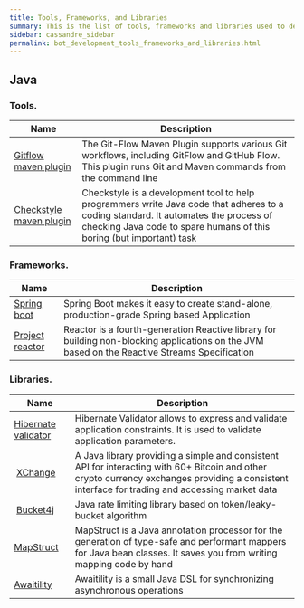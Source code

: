 ```yaml
---
title: Tools, Frameworks, and Libraries
summary: This is the list of tools, frameworks and libraries used to develop cassandre.
sidebar: cassandre_sidebar
permalink: bot_development_tools_frameworks_and_libraries.html
---
```


## Java

### Tools.

| Name  | Description  |
|-------|---------|
| [Gitflow maven plugin](https://github.com/aleksandr-m/gitflow-maven-plugin)  | The Git-Flow Maven Plugin supports various Git workflows, including GitFlow and GitHub Flow. This plugin runs Git and Maven commands from the command line  |
| [Checkstyle maven plugin](https://checkstyle.sourceforge.io)  | Checkstyle is a development tool to help programmers write Java code that adheres to a coding standard. It automates the process of checking Java code to spare humans of this boring (but important) task  |

### Frameworks.

| Name  | Description  |
|-------|---------|
| [Spring boot](https://spring.io/projects/spring-boot)  | Spring Boot makes it easy to create stand-alone, production-grade Spring based Application  |
| [Project reactor](https://projectreactor.io)  | Reactor is a fourth-generation Reactive library for building non-blocking applications on the JVM based on the Reactive Streams Specification  |

### Libraries.

| Name  | Description  |
|-------|---------|
| [Hibernate validator](https://hibernate.org/validator/)  | Hibernate Validator allows to express and validate application constraints. It is used to validate application parameters.  |
| [XChange](https://github.com/knowm/XChange)  | A Java library providing a simple and consistent API for interacting with 60+ Bitcoin and other crypto currency exchanges providing a consistent interface for trading and accessing market data  |
| [Bucket4j](https://github.com/vladimir-bukhtoyarov/bucket4j)  | Java rate limiting library based on token/leaky-bucket algorithm  |
| [MapStruct](https://github.com/mapstruct/mapstruct)  | MapStruct is a Java annotation processor for the generation of type-safe and performant mappers for Java bean classes. It saves you from writing mapping code by hand  |
| [Awaitility](https://github.com/awaitility/awaitility)  | Awaitility is a small Java DSL for synchronizing asynchronous operations  |
